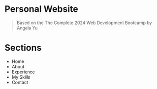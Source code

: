 # Personal Website
> Based on the The Complete 2024 Web Development Bootcamp by Angela Yu

# Sections
- Home
- About
- Experience
- My Skills
- Contact